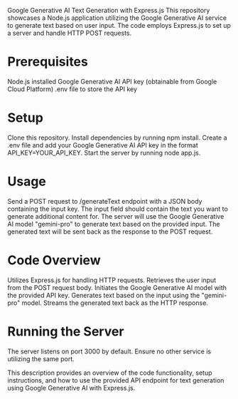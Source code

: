 Google Generative AI Text Generation with Express.js
This repository showcases a Node.js application utilizing the Google Generative AI service to generate text based on user input. The code employs Express.js to set up a server and handle HTTP POST requests.

<h1>Prerequisites</h1>
Node.js installed
Google Generative AI API key (obtainable from Google Cloud Platform)
.env file to store the API key

<h1>Setup</h1>
Clone this repository.
Install dependencies by running npm install.
Create a .env file and add your Google Generative AI API key in the format API_KEY=YOUR_API_KEY.
Start the server by running node app.js.

<h1>Usage</h1>
Send a POST request to /generateText endpoint with a JSON body containing the input key. The input field should contain the text you want to generate additional content for.
The server will use the Google Generative AI model "gemini-pro" to generate text based on the provided input.
The generated text will be sent back as the response to the POST request.

<h1>Code Overview</h1>
Utilizes Express.js for handling HTTP requests.
Retrieves the user input from the POST request body.
Initiates the Google Generative AI model with the provided API key.
Generates text based on the input using the "gemini-pro" model.
Streams the generated text back as the HTTP response.

<h1>Running the Server</h1>
The server listens on port 3000 by default. Ensure no other service is utilizing the same port.

This description provides an overview of the code functionality, setup instructions, and how to use the provided API endpoint for text generation using Google Generative AI with Express.js.
